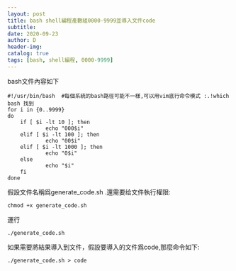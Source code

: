 ```yaml
--- 
layout: post
title: bash shell編程產數組0000-9999並導入文件code 
subtitle:
date: 2020-09-23
author: D
header-img:
catalog: true
tags: [bash, shell編程, 0000-9999]
---
```

bash文件內容如下
```
#!/usr/bin/bash  #每個系統的bash路徑可能不一樣,可以用vim底行命令模式 :.!which bash 找到
for i in {0..9999}
do
    if [ $i -lt 10 ]; then
            echo "000$i"
    elif [ $i -lt 100 ]; then
            echo "00$i"
    elif [ $i -lt 1000 ]; then
            echo "0$i"
    else
            echo "$i"
    fi
done
```
假設文件名稱爲generate_code.sh .還需要给文件執行權限:
```
chmod +x generate_code.sh
```
運行
```
./generate_code.sh
```
如果需要將結果導入到文件，假設要導入的文件爲code,那麼命令如下:
```
./generate_code.sh > code
```
